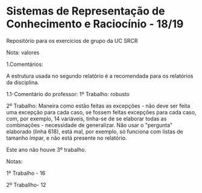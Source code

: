 # Sistemas de Representação de Conhecimento e Raciocínio - 18/19

Repositório para os exercícios de grupo da UC SRCR


Nota: valores

1.Comentários:
 
 A estrutura usada no segundo relatório é a recomendada para os relatórios da disciplina.

1.1-Comentário do professor:
 1º Trabalho: robusto
 
 
 2º Trabalho: Maneira como estão feitas as excepções - não deve ser feita uma excepção para cada caso, se fossem feitas excepções para cada caso, com, por exemplo, 14 variáveis,  tinha-se de se elaborar todas as combinações - necessidade de generalizar. Não usar o "pergunta" elaborado (linha 618), está mal, por exemplo, só funciona com listas de tamanho ímpar, e não está presente no relatório.


Este ano não houve 3º trabalho.


Notas: 

1º Trabalho - 16 

2º Traballho- 12
